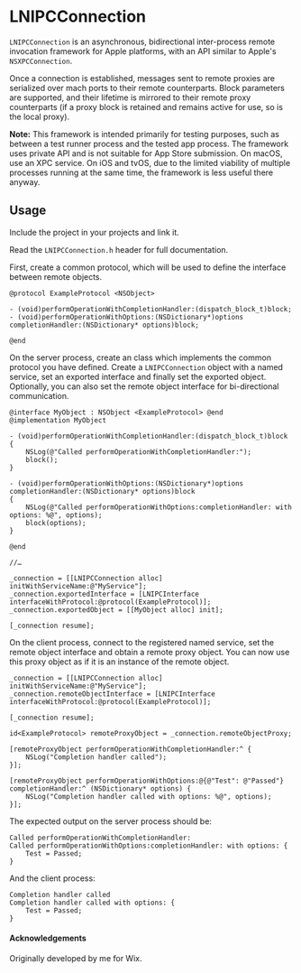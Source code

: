 # LNIPCConnection

`LNIPCConnection` is an asynchronous, bidirectional inter-process remote invocation framework for Apple platforms, with an API similar to Apple's `NSXPCConnection`.

Once a connection is established, messages sent to remote proxies are serialized over mach ports to their remote counterparts. Block parameters are supported, and their lifetime is mirrored to their remote proxy counterparts (if a proxy block is retained and remains active for use, so is the local proxy).

**Note:** This framework is intended primarily for testing purposes, such as between a test runner process and the tested app process. The framework uses private API and is not suitable for App Store submission. On macOS, use an XPC service. On iOS and tvOS, due to the limited viability of multiple processes running at the same time, the framework is less useful there anyway.

## Usage

Include the project in your projects and link it.

Read the `LNIPCConnection.h` header for full documentation.

First, create a common protocol, which will be used to define the interface between remote objects.

```objc
@protocol ExampleProtocol <NSObject>

- (void)performOperationWithCompletionHandler:(dispatch_block_t)block;
- (void)performOperationWithOptions:(NSDictionary*)options completionHandler:(NSDictionary* options)block;

@end
```

On the server process, create an class which implements the common protocol you have defined. Create a `LNIPCConnection` object with a named service, set an exported interface and finally set the exported object. Optionally, you can also set the remote object interface for bi-directional communication.

```objc
@interface MyObject : NSObject <ExampleProtocol> @end
@implementation MyObject
  
- (void)performOperationWithCompletionHandler:(dispatch_block_t)block
{
	NSLog(@"Called performOperationWithCompletionHandler:");
	block();
}

- (void)performOperationWithOptions:(NSDictionary*)options completionHandler:(NSDictionary* options)block
{
	NSLog(@"Called performOperationWithOptions:completionHandler: with options: %@", options);
	block(options);
}

@end

//…
  
_connection = [[LNIPCConnection alloc] initWithServiceName:@"MyService"];
_connection.exportedInterface = [LNIPCInterface interfaceWithProtocol:@protocol(ExampleProtocol)];
_connection.exportedObject = [[MyObject alloc] init];

[_connection resume];
```

On the client process, connect to the registered named service, set the remote object interface and obtain a remote proxy object. You can now use this proxy object as if it is an instance of the remote object.

```objc
_connection = [[LNIPCConnection alloc] initWithServiceName:@"MyService"];
_connection.remoteObjectInterface = [LNIPCInterface interfaceWithProtocol:@protocol(ExampleProtocol)];

[_connection resume];

id<ExampleProtocol> remoteProxyObject = _connection.remoteObjectProxy;

[remoteProxyObject performOperationWithCompletionHandler:^ {
	NSLog("Completion handler called");
}];

[remoteProxyObject performOperationWithOptions:@{@"Test": @"Passed"} completionHandler:^ (NSDictionary* options) {
	NSLog("Completion handler called with options: %@", options);
}];
```

The expected output on the server process should be:

```
Called performOperationWithCompletionHandler:
Called performOperationWithOptions:completionHandler: with options: {
    Test = Passed;
}
```


And the client process:

```
Completion handler called
Completion handler called with options: {
    Test = Passed;
}
```



#### Acknowledgements

Originally developed by me for Wix.
